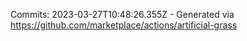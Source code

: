 Commits: 2023-03-27T10:48:26.355Z - Generated via https://github.com/marketplace/actions/artificial-grass
<br>
